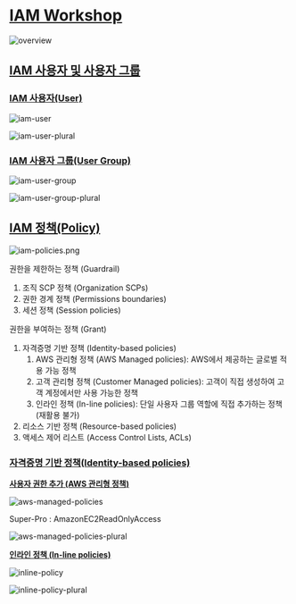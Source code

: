 # [IAM Workshop](https://catalog.us-east-1.prod.workshops.aws/workshops/dd23d392-bea4-483c-aefd-f62ed73f936d/en-US)

![overview](./img/overview.png)

## [IAM 사용자 및 사용자 그룹](https://catalog.us-east-1.prod.workshops.aws/workshops/dd23d392-bea4-483c-aefd-f62ed73f936d/en-US/iam-user-and-user-group)

### [IAM 사용자(User)](https://catalog.us-east-1.prod.workshops.aws/workshops/dd23d392-bea4-483c-aefd-f62ed73f936d/en-US/iam-user-and-user-group/iam-user)


![iam-user](./img/iam-user.png)

![iam-user-plural](./img/iam-user-plural.png)

### [IAM 사용자 그룹(User Group)](https://catalog.us-east-1.prod.workshops.aws/workshops/dd23d392-bea4-483c-aefd-f62ed73f936d/en-US/iam-user-and-user-group/iam-user-group)

![iam-user-group](./img/iam-user-group.png)

![iam-user-group-plural](./img/iam-user-group-plural.png)

## [IAM 정책(Policy)](https://catalog.us-east-1.prod.workshops.aws/workshops/dd23d392-bea4-483c-aefd-f62ed73f936d/en-US/iam-policies)

![iam-policies.png](./img/iam-policies.png)

권한을 제한하는 정책 (Guardrail)

1. 조직 SCP 정책 (Organization SCPs)
2. 권한 경계 정책 (Permissions boundaries)
3. 세션 정책 (Session policies)

권한을 부여하는 정책 (Grant)

1. 자격증명 기반 정책 (Identity-based policies)
   1. AWS 관리형 정책 (AWS Managed policies): AWS에서 제공하는 글로벌 적용 가능 정책
   2. 고객 관리형 정책 (Customer Managed policies): 고객이 직접 생성하여 고객 계정에서만 사용 가능한 정책
   3. 인라인 정책 (In-line policies): 단일 사용자 그룹 역할에 직접 추가하는 정책 (재활용 불가)
2. 리소스 기반 정책 (Resource-based policies)
3. 액세스 제어 리스트 (Access Control Lists, ACLs)

### [자격증명 기반 정책(Identity-based policies)](https://catalog.us-east-1.prod.workshops.aws/workshops/dd23d392-bea4-483c-aefd-f62ed73f936d/en-US/iam-policies/identity-based-policies)

[**사용자 권한 추가 (AWS 관리형 정책)**](https://catalog.us-east-1.prod.workshops.aws/workshops/dd23d392-bea4-483c-aefd-f62ed73f936d/en-US/iam-policies/identity-based-policies#(aws-))

![aws-managed-policies](./img/aws-managed-policies.png)

Super-Pro : AmazonEC2ReadOnlyAccess

![aws-managed-policies-plural](./img/aws-managed-policies-plural.png)

[**인라인 정책 (In-line policies)**](https://catalog.us-east-1.prod.workshops.aws/workshops/dd23d392-bea4-483c-aefd-f62ed73f936d/en-US/iam-policies/identity-based-policies#(in-line-policies))

![inline-policy](./img/inline-policy.png)

![inline-policy-plural](./img/inline-policy-plural.png)
